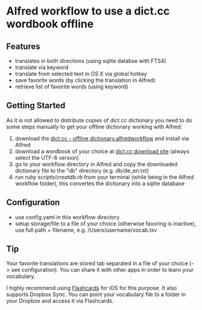 # Alfred workflow to use a dict.cc wordbook offline

## Features

* translates in both directions (using sqlite databse with FTS4)
* translate via keyword
* translate from selected text in OS X via global hotkey
* save favorite words (by clicking the translation in Alfred)
* retrieve list of favorite words (using keyword)

## Getting Started

As it is not allowed to distribute copies of dict.cc dictionary you need to do some steps manually to get your offline dictionary working with Alfred:

1. download the [dict.cc - offline dictionary.alfredworkflow](https://github.com/danielpichel/dict.cc/blob/master/dict.cc%20-%20offline%20dictionary.alfredworkflow) and install via Alfred
2. download a wordbook of your choice at [dict.cc download site](http://www1.dict.cc/translation_file_request.php?l=e) (always select the UTF-8 version)
3. go to your workflow directory in Alfred and copy the downloaded dictionary file to the "db" directory (e.g. db/de_en.txt) 
4. run *ruby scripts/creatdb.rb* from your terminal (while being in the Alfred workflow folder), this convertes the dictionary into a sqlite database

## Configuration

* use config.yaml in this workflow directory
* setup storage/file to a file of your choice (otherwise favoring is inactive), use full path + filename, e.g. /Users/username/vocab.tsv

## Tip

Your favorite translations are stored tab separated in a file of your choice (-> see configuration). You can share it with other apps in order to learn your vocabulary. 

I highly recommend using [Flashcards](http://flashcardsdeluxe.com/Flashcards/) for iOS for this purpose. It also supports Dropbox Sync. You can point your vocabulary file to a folder in your Dropbox and access it via Flashcards.

